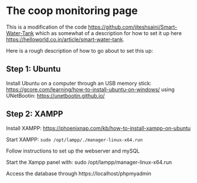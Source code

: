 # The coop monitoring page



This is a modification of the code https://github.com/jiteshsaini/Smart-Water-Tank which as somewhat of a description for how to set it up here https://helloworld.co.in/article/smart-water-tank.

Here is a rough description of how to go about to set this up:
## Step 1: Ubuntu
Install Ubuntu on a computer through an USB memory stick: 
https://gcore.com/learning/how-to-install-ubuntu-on-windows/
using UNetBootin: https://unetbootin.github.io/

## Step 2: XAMPP
Install XAMPP: https://phoenixnap.com/kb/how-to-install-xampp-on-ubuntu

Start XAMPP:
```sudo /opt/lampp/./manager-linux-x64.run```


Follow instructions to set up the webserver and mySQL
 
Start the Xampp panel with: sudo /opt/lampp/manager-linux-x64.run

Access the database through https://localhost/phpmyadmin



